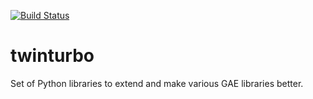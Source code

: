 [![Build Status](https://travis-ci.org/jturmel/twinturbo.png?branch=master)](https://travis-ci.org/jturmel/twinturbo)

twinturbo
=========

Set of Python libraries to extend and make various GAE libraries better.
